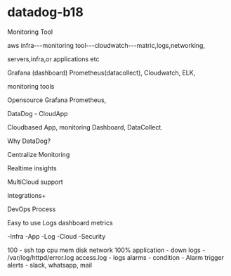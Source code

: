 # datadog-b18

Monitoring Tool

aws infra---monitoring tool---cloudwatch---matric,logs,networking,

servers,infra,or applications etc

Grafana (dashboard) Prometheus(datacollect), Cloudwatch, ELK, 

monitoring tools

Opensource Grafana Prometheus, 

DataDog - CloudApp

Cloudbased App, monitoring Dashboard, DataCollect.

Why DataDog? 

Centralize Monitoring 

Realtime insights 

MultiCloud support

Integrations+ 

DevOps Process 

Easy to use 
Logs 
dashboard 
metrics

-Infra 
-App 
-Log 
-Cloud 
-Security

100 - ssh top cpu mem disk network 100% application - down logs - /var/log/httpd/error.log access.log - logs alarms - condition - Alarm trigger alerts - slack, whatsapp, mail